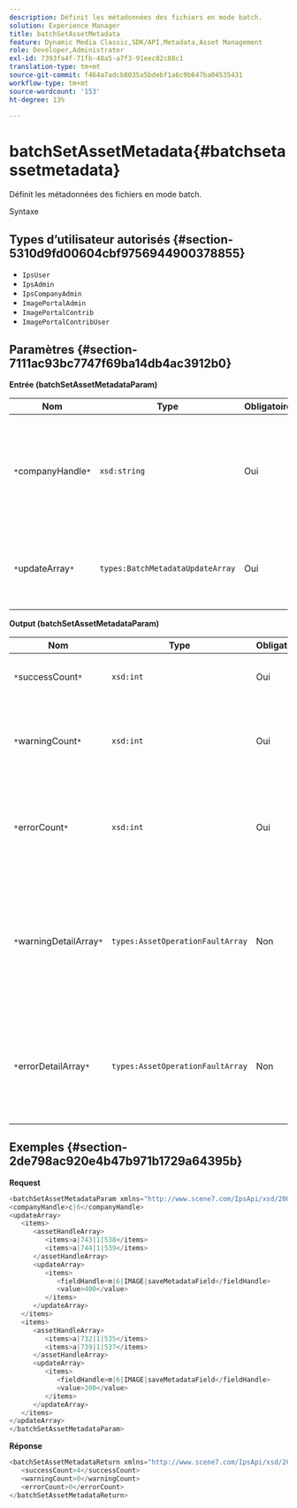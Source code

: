```yaml
---
description: Définit les métadonnées des fichiers en mode batch.
solution: Experience Manager
title: batchSetAssetMetadata
feature: Dynamic Media Classic,SDK/API,Metadata,Asset Management
role: Developer,Administrator
exl-id: 7393fa4f-71fb-48a5-a7f3-91eec82c88c1
translation-type: tm+mt
source-git-commit: f464a7adcb8035a5bdebf1a6c9b647ba04535431
workflow-type: tm+mt
source-wordcount: '153'
ht-degree: 13%

---
```


# batchSetAssetMetadata{#batchsetassetmetadata}

Définit les métadonnées des fichiers en mode batch.

Syntaxe

## Types d’utilisateur autorisés {#section-5310d9fd00604cbf9756944900378855}

* `IpsUser`
* `IpsAdmin`
* `IpsCompanyAdmin`
* `ImagePortalAdmin`
* `ImagePortalContrib`
* `ImagePortalContribUser`

## Paramètres {#section-7111ac93bc7747f69ba14db4ac3912b0}

**Entrée (batchSetAssetMetadataParam)**

| Nom | Type | Obligatoire | Description |
|---|---|---|---|
| `*`companyHandle`*` | `xsd:string` | Oui | Poignée de la société dont vous souhaitez définir les métadonnées dans une opération de traitement par lot. |
| `*`updateArray`*` | `types:BatchMetadataUpdateArray` | Oui | Tableau de mises à jour des métadonnées appliquées aux ressources. |

**Output (batchSetAssetMetadataParam)**

| Nom | Type | Obligatoire | Description |
|---|---|---|---|
| `*`successCount`*` | `xsd:int` | Oui | Nombre de métadonnées définies avec succès. |
| `*`warningCount`*` | `xsd:int` | Oui | Nombre d’avertissements générés lorsque l’opération tentait de définir des métadonnées. |
| `*`errorCount`*` | `xsd:int` | Oui | Nombre d’erreurs générées lorsque l’opération tentait de définir des métadonnées. |
| `*`warningDetailArray`*` | `types:AssetOperationFaultArray` | Non | Tableau des détails associés aux ressources générant des avertissements lorsque l’opération tentait de définir par lot des métadonnées pour les ressources. |
| `*`errorDetailArray`*` | `types:AssetOperationFaultArray` | Non | Tableau des détails associés aux fichiers qui génèrent des erreurs lorsque l’opération tentait de définir par lot des métadonnées pour les fichiers. |

## Exemples {#section-2de798ac920e4b47b971b1729a64395b}

**Request**

```java
<batchSetAssetMetadataParam xmlns="http://www.scene7.com/IpsApi/xsd/2008-01-15">
<companyHandle>c|6</companyHandle>
<updateArray>
   <items>
      <assetHandleArray>
         <items>a|743|1|538</items>
         <items>a|744|1|539</items>
      </assetHandleArray>
      <updateArray>
         <items>
            <fieldHandle>m|6|IMAGE|saveMetadataField</fieldHandle>
            <value>400</value>
         </items>
      </updateArray>
   </items>
   <items>
      <assetHandleArray>
         <items>a|732|1|535</items>
         <items>a|739|1|537</items>
      </assetHandleArray>
      <updateArray>
         <items>
            <fieldHandle>m|6|IMAGE|saveMetadataField</fieldHandle>
            <value>300</value>
         </items>
      </updateArray>
   </items>
</updateArray>
</batchSetAssetMetadataParam>
```

**Réponse**

```java
<batchSetAssetMetadataReturn xmlns="http://www.scene7.com/IpsApi/xsd/2008-01-15">
   <successCount>4</successCount>
   <warningCount>0</warningCount>
   <errorCount>0</errorCount>
</batchSetAssetMetadataReturn>
```

